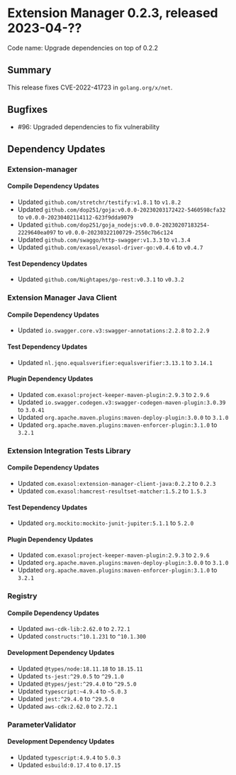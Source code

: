# Extension Manager 0.2.3, released 2023-04-??

Code name: Upgrade dependencies on top of 0.2.2

## Summary

This release fixes CVE-2022-41723 in `golang.org/x/net`.

## Bugfixes

* #96: Upgraded dependencies to fix vulnerability

## Dependency Updates

### Extension-manager

#### Compile Dependency Updates

* Updated `github.com/stretchr/testify:v1.8.1` to `v1.8.2`
* Updated `github.com/dop251/goja:v0.0.0-20230203172422-5460598cfa32` to `v0.0.0-20230402114112-623f9dda9079`
* Updated `github.com/dop251/goja_nodejs:v0.0.0-20230207183254-2229640ea097` to `v0.0.0-20230322100729-2550c7b6c124`
* Updated `github.com/swaggo/http-swagger:v1.3.3` to `v1.3.4`
* Updated `github.com/exasol/exasol-driver-go:v0.4.6` to `v0.4.7`

#### Test Dependency Updates

* Updated `github.com/Nightapes/go-rest:v0.3.1` to `v0.3.2`

### Extension Manager Java Client

#### Compile Dependency Updates

* Updated `io.swagger.core.v3:swagger-annotations:2.2.8` to `2.2.9`

#### Test Dependency Updates

* Updated `nl.jqno.equalsverifier:equalsverifier:3.13.1` to `3.14.1`

#### Plugin Dependency Updates

* Updated `com.exasol:project-keeper-maven-plugin:2.9.3` to `2.9.6`
* Updated `io.swagger.codegen.v3:swagger-codegen-maven-plugin:3.0.39` to `3.0.41`
* Updated `org.apache.maven.plugins:maven-deploy-plugin:3.0.0` to `3.1.0`
* Updated `org.apache.maven.plugins:maven-enforcer-plugin:3.1.0` to `3.2.1`

### Extension Integration Tests Library

#### Compile Dependency Updates

* Updated `com.exasol:extension-manager-client-java:0.2.2` to `0.2.3`
* Updated `com.exasol:hamcrest-resultset-matcher:1.5.2` to `1.5.3`

#### Test Dependency Updates

* Updated `org.mockito:mockito-junit-jupiter:5.1.1` to `5.2.0`

#### Plugin Dependency Updates

* Updated `com.exasol:project-keeper-maven-plugin:2.9.3` to `2.9.6`
* Updated `org.apache.maven.plugins:maven-deploy-plugin:3.0.0` to `3.1.0`
* Updated `org.apache.maven.plugins:maven-enforcer-plugin:3.1.0` to `3.2.1`

### Registry

#### Compile Dependency Updates

* Updated `aws-cdk-lib:2.62.0` to `2.72.1`
* Updated `constructs:^10.1.231` to `^10.1.300`

#### Development Dependency Updates

* Updated `@types/node:18.11.18` to `18.15.11`
* Updated `ts-jest:^29.0.5` to `^29.1.0`
* Updated `@types/jest:^29.4.0` to `^29.5.0`
* Updated `typescript:~4.9.4` to `~5.0.3`
* Updated `jest:^29.4.0` to `^29.5.0`
* Updated `aws-cdk:2.62.0` to `2.72.1`

### ParameterValidator

#### Development Dependency Updates

* Updated `typescript:4.9.4` to `5.0.3`
* Updated `esbuild:0.17.4` to `0.17.15`
